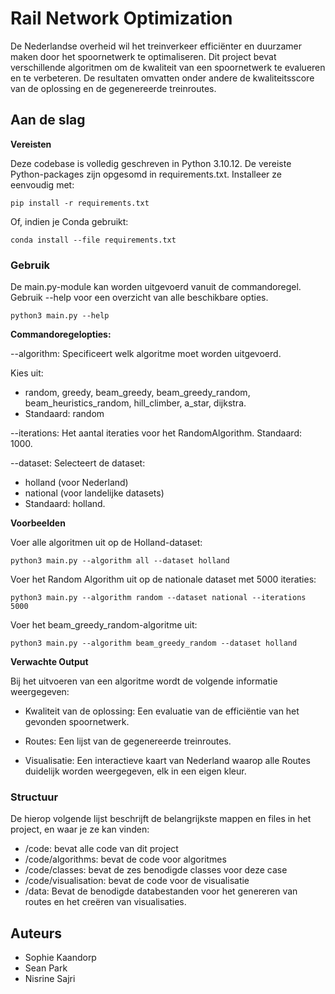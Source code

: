 # Rail Network Optimization
De Nederlandse overheid wil het treinverkeer efficiënter en duurzamer maken door het spoornetwerk te optimaliseren. Dit project bevat verschillende algoritmen om de kwaliteit van een spoornetwerk te evalueren en te verbeteren. De resultaten omvatten onder andere de kwaliteitsscore van de oplossing en de gegenereerde treinroutes.


## Aan de slag

**Vereisten**

Deze codebase is volledig geschreven in Python 3.10.12. De vereiste Python-packages zijn opgesomd in requirements.txt. Installeer ze eenvoudig met:

```
pip install -r requirements.txt
``` 

Of, indien je Conda gebruikt:

```
conda install --file requirements.txt
```

### Gebruik

De main.py-module kan worden uitgevoerd vanuit de commandoregel. Gebruik --help voor een overzicht van alle beschikbare opties.

```
python3 main.py --help
```

**Commandoregelopties:**
 
--algorithm: Specificeert welk algoritme moet worden uitgevoerd. 

Kies uit:
- random, greedy, beam_greedy, beam_greedy_random, beam_heuristics_random, hill_climber, a_star, dijkstra.
- Standaard: random

--iterations: Het aantal iteraties voor het RandomAlgorithm. Standaard: 1000.

--dataset: Selecteert de dataset:
- holland (voor Nederland)
- national (voor landelijke datasets)
- Standaard: holland.

**Voorbeelden**

Voer alle algoritmen uit op de Holland-dataset:

```
python3 main.py --algorithm all --dataset holland
```

Voer het Random Algorithm uit op de nationale dataset met 5000 iteraties:
```
python3 main.py --algorithm random --dataset national --iterations 5000
``` 

Voer het beam_greedy_random-algoritme uit:

```
python3 main.py --algorithm beam_greedy_random --dataset holland
```

**Verwachte Output**

Bij het uitvoeren van een algoritme wordt de volgende informatie weergegeven:

- Kwaliteit van de oplossing: Een evaluatie van de efficiëntie van het gevonden spoornetwerk.

- Routes: Een lijst van de gegenereerde treinroutes.

- Visualisatie: Een interactieve kaart van Nederland waarop alle Routes duidelijk worden weergegeven, elk in een eigen kleur.

### Structuur

De hierop volgende lijst beschrijft de belangrijkste mappen en files in het project, en waar je ze kan vinden:

- /code: bevat alle code van dit project
- /code/algorithms: bevat de code voor algoritmes
- /code/classes: bevat de zes benodigde classes voor deze case
- /code/visualisation: bevat de code voor de visualisatie
- /data: Bevat de benodigde databestanden voor het genereren van routes en het creëren van visualisaties.

## Auteurs 

- Sophie Kaandorp
- Sean Park
- Nisrine Sajri 
